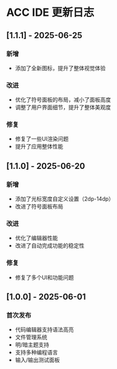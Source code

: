 # ACC IDE 更新日志

## [1.1.1] - 2025-06-25

### 新增
- 添加了全新图标，提升了整体视觉体验

### 改进
- 优化了符号面板的布局，减小了面板高度
- 调整了用户界面细节，提升了整体美观度

### 修复
- 修复了一些UI渲染问题
- 提升了应用整体性能

## [1.1.0] - 2025-06-20

### 新增
- 添加了光标宽度自定义设置（2dp-14dp）
- 改进了符号面板布局

### 改进
- 优化了编辑器性能
- 改进了自动完成功能的稳定性

### 修复
- 修复了多个UI和功能问题

## [1.0.0] - 2025-06-01

### 首次发布
- 代码编辑器支持语法高亮
- 文件管理系统
- 明/暗主题支持
- 支持多种编程语言
- 输入/输出测试面板 